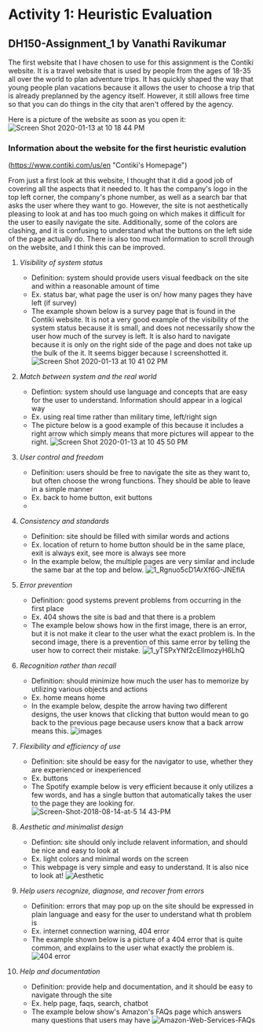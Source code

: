 # Activity 1: Heuristic Evaluation

## **DH150-Assignment_1 by Vanathi Ravikumar**

The first website that I have chosen to use for this assignment is the Contiki website. It is a travel website that is used by people from the ages of 18-35 all over the world to plan adventure trips. It has quickly shaped the way that young people plan vacations because it allows the user to choose a trip that is already preplanned by the agency itself. However, it still allows free time so that you can do things in the city that aren't offered by the agency. 

Here is a picture of the website as soon as you open it:
![Screen Shot 2020-01-13 at 10 18 44 PM](https://user-images.githubusercontent.com/59623119/72319001-bb8cb380-3652-11ea-905c-ef8d5cc6aced.png)

### Information about the website for the first heuristic evalution
(https://www.contiki.com/us/en "Contiki's Homepage")

From just a first look at this website, I thought that it did a good job of covering all the aspects that it needed to. It has the company's logo in the top left corner, the company's phone number, as well as a search bar that asks the user where they want to go. However, the site is not aesthetically pleasing to look at and has too much going on which makes it difficult for the user to easily navigate the site. Additionally, some of the colors are clashing, and it is confusing to understand what the buttons on the left side of the page actually do. There is also too much information to scroll through on the website, and I think this can be improved. 

1. *Visibility of system status*
    - Definition: system should provide users visual feedback on the site and within a reasonable amount of time
    - Ex. status bar, what page the user is on/ how many pages they have left (if survey)
    - The example shown below is a survey page that is found in the Contiki website. It is not a very good example of the visibility of the system status because it is small, and does not necessarily show the user how much of the survey is left. It is also hard to navigate because it is only on the right side of the page and does not take up the bulk of the it. It seems bigger because I screenshotted it. 
    ![Screen Shot 2020-01-13 at 10 41 02 PM](https://user-images.githubusercontent.com/59623119/72320181-ff34ec80-3655-11ea-968a-5413d51f3f08.png)

2. *Match between system and the real world*
    - Defintion: system should use language and concepts that are easy for the user to understand. Information should appear in a logical way
    - Ex. using real time rather than military time, left/right sign
    - The picture below is a good example of this because it includes a right arrow which simply means that more pictures will appear to the right.
    ![Screen Shot 2020-01-13 at 10 45 50 PM](https://user-images.githubusercontent.com/59623119/72320680-0d373d00-3657-11ea-9113-78a35800ee16.png)
  
3. *User control and freedom*
    - Definition: users should be free to navigate the site as they want to, but often choose the wrong functions. They should be able to leave in a simple manner
    - Ex. back to home button, exit buttons
    - 

4. *Consistency and standards*
    - Definition: site should be filled with similar words and actions
    - Ex. location of return to home button should be in the same place, exit is always exit, see more is always see more
    - In the example below, the multiple pages are very similar and include the same bar at the top and below.
    ![1_Rgnuo5cD1ArXf6G-JNEflA](https://user-images.githubusercontent.com/59623119/72316326-a6138b80-364a-11ea-89d4-8f40f0e80e6f.png)
   
5. *Error prevention*
    - Definition: good systems prevent problems from occurring in the first place
    - Ex. 404 shows the site is bad and that there is a problem
    - The example below shows how in the first image, there is an error, but it is not make it clear to the user what the exact problem is. In the second image, there is a prevention of this same error by telling the user how to correct their mistake.
    ![1_yTSPxYNf2cElImozyH6LhQ](https://user-images.githubusercontent.com/59623119/72316192-36050580-364a-11ea-9a3c-ef2b7a5f77fc.jpg)
     
6. *Recognition rather than recall*
    - Definition: should minimize how much the user has to memorize by utilizing various objects and actions
    - Ex. home means home
    - In the example below, despite the arrow having two different designs, the user knows that clicking that button would mean to go back to the previous page because users know that a back arrow means this.
    ![images](https://user-images.githubusercontent.com/59623119/72316103-dd356d00-3649-11ea-8b5e-4a875037a51f.jpg)

7. *Flexibility and efficiency of use*
    - Definition: site should be easy for the navigator to use, whether they are experienced or inexperienced 
    - Ex. buttons
    - The Spotify example below is very efficient because it only utilizes a few words, and has a single button that automatically takes the user to the page they are looking for.
    ![Screen-Shot-2018-08-14-at-5 14 43-PM](https://user-images.githubusercontent.com/59623119/72315749-c17d9700-3648-11ea-8f16-a09c2902156f.png)

8. *Aesthetic and minimalist design*
    - Defintion: site should only include relavent information, and should be nice and easy to look at
    - Ex. light colors and minimal words on the screen
    - This webpage is very simple and easy to understand. It is also nice to look at!
    ![Aesthetic](https://user-images.githubusercontent.com/59623119/71936136-7271c680-315d-11ea-88a1-9593ee7a602d.png)

9. *Help users recognize, diagnose, and recover from errors*
    - Definition: errors that may pop up on the site should be expressed in plain language and easy for the user to understand what th problem is
    - Ex. internet connection warning, 404 error
    - The example shown below is a picture of a 404 error that is quite common, and explains to the user what exactly the problem is.
    ![404 error](https://user-images.githubusercontent.com/59623119/71935866-c5974980-315c-11ea-8671-7dd19d136874.png)
     
10. *Help and documentation*
    - Definition: provide help and documentation, and it should be easy to navigate through the site
    - Ex. help page, faqs, search, chatbot
    - The example below show's Amazon's FAQs page which answers many questions that users may have
    ![Amazon-Web-Services-FAQs](https://user-images.githubusercontent.com/59623119/71936287-d3999a00-315d-11ea-9bb9-5dceea0f9618.jpg)
